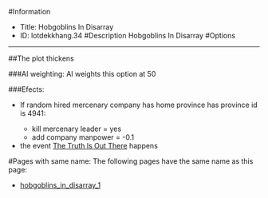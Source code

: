 #Information
 - Title: Hobgoblins In Disarray
 - ID: lotdekkhang.34
#Description
Hobgoblins In Disarray
#Options

___
##The plot thickens

###AI weighting:
AI weights this option at 50


###Efects:<ul><li>If random hired mercenary company has home province has province id is 4941:</li><ul><li>kill mercenary leader = yes</li><li>add company manpower = -0.1</li></ul><li>the event [The Truth Is Out There](../events/the_truth_is_out_there.md) happens</li></ul>


#Pages with same name:
The following pages have the same name as this page:
 - [hobgoblins_in_disarray_1](hobgoblins_in_disarray_1.md)
